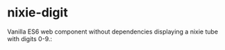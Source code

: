 # nixie-digit
Vanilla ES6 web component without dependencies displaying a nixie tube with digits 0-9.:
